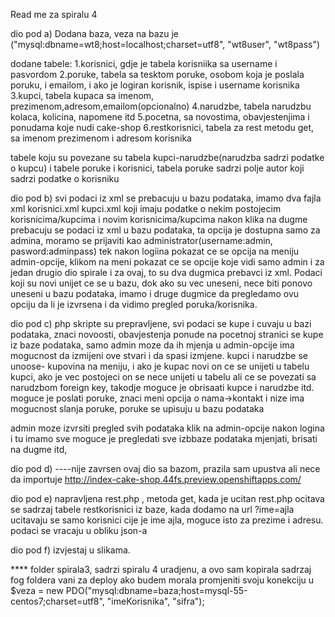 Read me za spiralu 4

dio pod a)
Dodana baza, veza na bazu je ("mysql:dbname=wt8;host=localhost;charset=utf8", "wt8user", "wt8pass")

dodane tabele:
1.korisnici, gdje je tabela korisniika sa username i pasvordom
2.poruke, tabela sa tesktom poruke, osobom koja je poslala poruku, i emailom, i ako je logiran korisnik, ispise i username korisnika
3.kupci, tabela kupaca sa imenom, prezimenom,adresom,emailom(opcionalno)
4.narudzbe, tabela narudzbu kolaca, kolicina, napomene itd
5.pocetna, sa novostima, obavjestenjima i ponudama koje nudi cake-shop
6.restkorisnici, tabela za rest metodu get, sa imenom prezimenom i adresom korisnika

tabele koju su povezane su tabela kupci-narudzbe(narudzba sadrzi podatke o kupcu)
i tabele poruke i korisnici, tabela poruke sadrzi polje autor koji sadrzi podatke o korisniku

dio pod b)
svi podaci iz xml se prebacuju u bazu podataka, imamo dva fajla xml korisnici.xml kupci.xml
koji imaju podatke o nekim postojecim korisnicima/kupcima i novim korisnicima/kupcima
nakon klika na dugme prebacuju se podaci iz xml u bazu podataka,
ta opcija je dostupna samo za admina, moramo se prijaviti kao administrator(username:admin, pasword:adminpass)
tek nakon logiina pokazat ce se opcija na meniju admin-opcije, klikom na meni pokazat ce se opcije koje vidi samo admin
i za jedan drugio dio spirale i za ovaj, to su dva dugmica prebavci iz xml. Podaci koji su novi unijet ce se u bazu,
dok ako su vec uneseni, nece biti ponovo uneseni u bazu podataka, imamo i druge dugmice da pregledamo ovu opciju da li je izvrsena
i da vidimo pregled poruka/korisnika.

dio pod c)
php skripte su prepravljene, svi podaci se kupe i cuvaju u bazi podataka, znaci
novoosti, obavjestenja ponude na pocetnoj stranici se kupe iz baze podataka, samo admin moze da ih mjenja u admin-opcije
ima mogucnost da izmijeni ove stvari i da spasi izmjene.
kupci i narudzbe se unoose- kupovina na meniju, i ako je kupac novi on ce se unijeti u tabelu kupci, ako je vec postojeci on se nece
unijeti u tabelu ali ce se povezati sa narudzbom foreign key, takodje moguce je obrisaati kupce i narudzbe itd.
moguce je poslati poruke, znaci meni opcija o nama->kontakt i nize ima mogucnost slanja poruke, poruke se upisuju u bazu podataka

admin moze izvrsiti pregled svih podataka klik na admin-opcije nakon logina i tu imamo sve
moguce je pregledati sve izbbaze podataka mjenjati, brisati na dugme itd,

dio pod d)
----nije zavrsen ovaj dio sa bazom, prazila sam upustva ali nece da importuje 
http://index-cake-shop.44fs.preview.openshiftapps.com/

dio pod e)
napravljena rest.php , metoda get, kada je ucitan rest.php ocitava se sadrzaj tabele restkorisnici iz baze,
kada dodamo na url ?ime=ajla
ucitavaju se samo korisnici cije je ime ajla,
moguce isto za prezime i adresu.
podaci se vracaju u obliku json-a

dio pod f)
izvjestaj u slikama.


**** folder spirala3, sadrzi spiralu 4 uradjenu, a ovo sam kopirala sadrzaj fog foldera vani za deploy ako budem morala promjeniti svoju konekciju u
$veza = new PDO("mysql:dbname=baza;host=mysql-55-centos7;charset=utf8", "imeKorisnika", "sifra");

